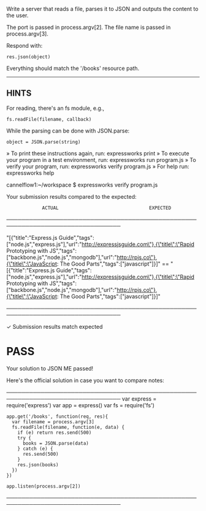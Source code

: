 Write a server that reads a file, parses it to JSON and outputs the content
to the user.

The port is passed in process.argv[2].  The file name is passed in process.argv[3].

Respond with:

    res.json(object)

Everything should match the '/books' resource path.

-------------------------------------------------------------------------------

## HINTS

For reading, there's an fs module, e.g.,

    fs.readFile(filename, callback)

While the parsing can be done with JSON.parse:

    object = JSON.parse(string)


 » To print these instructions again, run: expressworks print
 » To execute your program in a test environment, run: expressworks run program.js
 » To verify your program, run: expressworks verify program.js
 » For help run: expressworks help


cannelflow1:~/workspace $ expressworks verify program.js

Your submission results compared to the expected:

                 ACTUAL                                 EXPECTED                
────────────────────────────────────────────────────────────────────────────────

   "[{\"title\":\"Express.js Guide\",\"tags\":[\"node.js\",\"express.js\"],\"url\":\"http://expressjsguide.com\"},{\"title\":\"Rapid Prototyping with JS\",\"tags\":[\"backbone.js\",\"node.js\",\"mongodb\"],\"url\":\"http://rpjs.co\"},{\"title\":\"JavaScript: The Good Parts\",\"tags\":[\"javascript\"]}]" ==    "[{\"title\":\"Express.js Guide\",\"tags\":[\"node.js\",\"express.js\"],\"url\":\"http://expressjsguide.com\"},{\"title\":\"Rapid Prototyping with JS\",\"tags\":[\"backbone.js\",\"node.js\",\"mongodb\"],\"url\":\"http://rpjs.co\"},{\"title\":\"JavaScript: The Good Parts\",\"tags\":[\"javascript\"]}]"

────────────────────────────────────────────────────────────────────────────────

✓ Submission results match expected

# PASS

Your solution to JSON ME passed!

Here's the official solution in case you want to compare notes:

────────────────────────────────────────────────────────────────────────────────
    var express = require('express')
    var app = express()
    var fs = require('fs')
    
    app.get('/books', function(req, res){
      var filename = process.argv[3]
      fs.readFile(filename, function(e, data) {
        if (e) return res.send(500)
        try {
          books = JSON.parse(data)
        } catch (e) {
          res.send(500)
        }
        res.json(books)
      })
    })
    
    app.listen(process.argv[2])

────────────────────────────────────────────────────────────────────────────────
